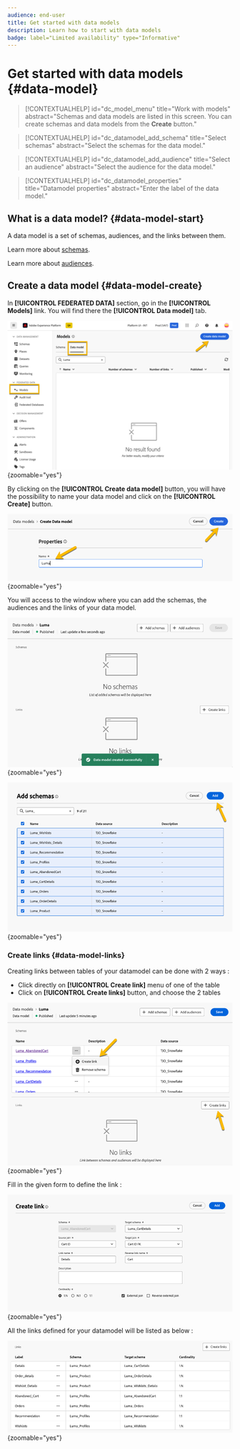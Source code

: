 ```yaml
---
audience: end-user
title: Get started with data models
description: Learn how to start with data models
badge: label="Limited availability" type="Informative"
---
```

# Get started with data models {#data-model}


>[!CONTEXTUALHELP]
>id="dc_model_menu"
>title="Work with models"
>abstract="Schemas and data models are listed in this screen. You can create schemas and data models from the **Create** button."

>[!CONTEXTUALHELP]
>id="dc_datamodel_add_schema"
>title="Select schemas"
>abstract="Select the schemas for the data model."


>[!CONTEXTUALHELP]
>id="dc_datamodel_add_audience"
>title="Select an audience"
>abstract="Select the audience for the data model."

>[!CONTEXTUALHELP]
>id="dc_datamodel_properties"
>title="Datamodel properties"
>abstract="Enter the label of the data model."


## What is a data model? {#data-model-start}

A data model is a set of schemas, audiences, and the links between them.

Learn more about [schemas](../customer/schemas.md#schema-start).

Learn more about [audiences](../start/audiences.md).

## Create a data model {#data-model-create}

In **[!UICONTROL FEDERATED DATA]** section, go in the **[!UICONTROL Models]** link. You will find there the **[!UICONTROL Data model]** tab.

![](assets/datamodel_create.png){zoomable="yes"}

By clicking on the **[!UICONTROL Create data model]** button, you will have the possibility to name your data model and click on the **[!UICONTROL Create]** button.

![](assets/datamodel_name.png){zoomable="yes"}

You will access to the window where you can add the schemas, the audiences and the links of your data model.

![](assets/datamodel_created.png){zoomable="yes"}

![](assets/datamodel_schemas.png){zoomable="yes"}

### Create links {#data-model-links}

Creating links between tables of your datamodel can be done with 2 ways : 

- Click directly on **[!UICONTROL Create link]** menu of one of the table
- Click on **[!UICONTROL Create links]** button, and choose the 2 tables

![](assets/datamodel_createlinks.png){zoomable="yes"}

Fill in the given form to define the link :

![](assets/datamodel_link.png){zoomable="yes"}

All the links defined for your datamodel will be listed as below : 

![](assets/datamodel_alllinks.png){zoomable="yes"}
